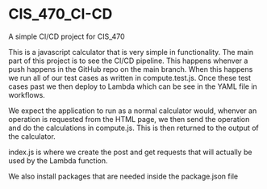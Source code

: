 # CIS_470_CI-CD
A simple CI/CD project for CIS_470


This is a javascript calculator that is very simple in functionality. The main part of this project is to see the CI/CD pipeline. 
This happens whenver a push happens in the GitHub repo on the main branch. When this happens we run all of our test cases as written in compute.test.js.
Once these test cases past we then deploy to Lambda which can be see in the YAML file in workflows. 



We expect the application to run as a normal calculator would, whenver an operation is requested from the HTML page, we then send the operation and do the calculations in compute.js. 
This is then returned to the output of the calculator. 

index.js is where we create the post and get requests that will actually be used by the Lambda function. 

We also install packages that are needed inside the package.json file



